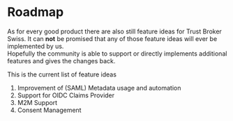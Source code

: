 # Roadmap
As for every good product there are also still feature ideas for Trust Broker Swiss. It can **not** be promised that any of those feature ideas will ever be implemented by us.<br> Hopefully the community is able to support or directly implements additional features and gives the changes back.

This is the current list of feature ideas
1. Improvement of (SAML) Metadata usage and automation
2. Support for OIDC Claims Provider
3. M2M Support
4. Consent Management 

